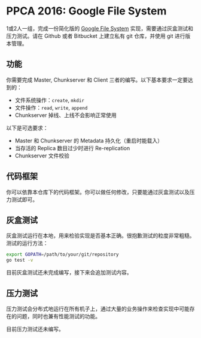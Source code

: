 # PPCA 2016: Google File System

1或2人一组，完成一份简化版的 [Google File System](http://static.googleusercontent.com/media/research.google.com/en//archive/gfs-sosp2003.pdf) 实现，需要通过灰盒测试和压力测试。请在 Github 或者 Bitbucket 上建立私有 git 仓库，并使用 git 进行版本管理。

## 功能

你需要完成 Master, Chunkserver 和 Client 三者的编写。以下基本要求一定要达到的：

* 文件系统操作：`create`, `mkdir`
* 文件操作：`read`, `write`, `append`
* Chunkserver 掉线、上线不会影响正常使用

以下是可选要求：

* Master 和 Chunkserver 的 Metadata 持久化（重启时能载入）
* 当存活的 Replica 数目过少时进行 Re-replication
* Chunkserver 文件校验

## 代码框架

你可以依靠本仓库下的代码框架。你可以做任何修改，只要能通过灰盒测试以及压力测试即可。

## 灰盒测试

灰盒测试运行在本地，用来检验实现是否基本正确。很抱歉测试的粒度非常粗糙。测试的运行方法：

```bash
export GOPATH=/path/to/your/git/repository
go test -v
```

目前灰盒测试还未完成编写，接下来会追加测试内容。

## 压力测试

压力测试会分布式地运行在所有机子上，通过大量的业务操作来检查实现中可能存在的问题，同时也兼有性能测试的功能。

目前压力测试还未编写。


